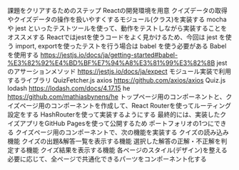 課題をクリアするためのステップ
 Reactの開発環境を用意
 クイズデータの取得やクイズデータの操作を扱いやすくするモジュール(クラス)を実装する
mochaや jest といったテストツールを使って、動作をテストしながら実装することをオススメする
Reactではjestを使うコードをよく見かけるため、今回は jest を使う
import, exportを使ったテストを行う場合は babel を使う必要がある
Babelを使用する
https://jestjs.io/docs/ja/getting-started#babel-%E3%82%92%E4%BD%BF%E7%94%A8%E3%81%99%E3%82%8B
jestのアサーションメソッド
https://jestjs.io/docs/ja/expect
モジュール実装で利用するライブラリ
QuizFetcher.js
axios
https://github.com/axios/axios
Quiz.js
lodash
https://lodash.com/docs/4.17.15
he
https://github.com/mathiasbynens/he
 トップページ用のコンポーネントと、クイズページ用のコンポーネントを作成して、React Routerを使ってルーティング設定をする
HashRouterを使って実装するようにする
最終的には、実装したクイズアプリをGitHub Pagesを使って公開するため
ポートフォリオの1つにできる
 クイズページ用のコンポーネントで、次の機能を実装する
クイズの読み込み機能
クイズの出題&解答一覧を表示する機能
選択した解答の正解・不正解を判定する機能
クイズ結果を表示する機能
 各ページのスタイル(デザイン)を整える
 必要に応じて、全ページで共通化できるパーツをコンポーネント化する